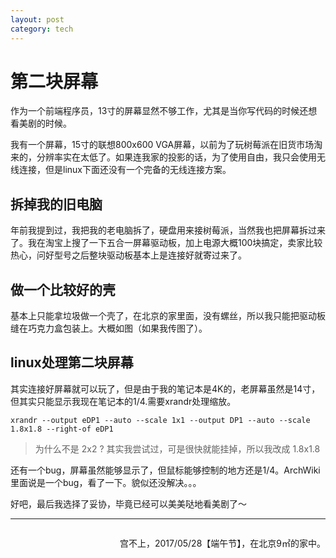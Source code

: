 ```yaml
---
layout: post
category: tech
---
```

# 第二块屏幕

作为一个前端程序员，13寸的屏幕显然不够工作，尤其是当你写代码的时候还想看美剧的时候。

我有一个屏幕，15寸的联想800x600 VGA屏幕，以前为了玩树莓派在旧货市场淘来的，分辨率实在太低了。如果连我家的投影的话，为了使用自由，我只会使用无线连接，但是linux下面还没有一个完备的无线连接方案。

## 拆掉我的旧电脑

年前我提到过，我把我的老电脑拆了，硬盘用来接树莓派，当然我也把屏幕拆过来了。我在淘宝上搜了一下五合一屏幕驱动板，加上电源大概100块搞定，卖家比较热心，问好型号之后整块驱动板基本上是连接好就寄过来了。

## 做一个比较好的壳

基本上只能拿垃圾做一个壳了，在北京的家里面，没有螺丝，所以我只能把驱动板缝在巧克力盒包装上。大概如图（如果我传图了）。

## linux处理第二块屏幕

其实连接好屏幕就可以玩了，但是由于我的笔记本是4K的，老屏幕虽然是14寸，但其实只能显示我现在笔记本的1/4.需要xrandr处理缩放。

    xrandr --output eDP1 --auto --scale 1x1 --output DP1 --auto --scale 1.8x1.8 --right-of eDP1

> 为什么不是 2x2 ? 其实我尝试过，可是很快就能挂掉，所以我改成 1.8x1.8 

还有一个bug，屏幕虽然能够显示了，但鼠标能够控制的地方还是1/4。ArchWiki里面说是一个bug，看了一下。貌似还没解决。。。

好吧，最后我选择了妥协，毕竟已经可以美美哒地看美剧了～

---

<p style="float:right;">
宫不上，2017/05/28【端午节】，在北京9㎡的家中。
</p>
